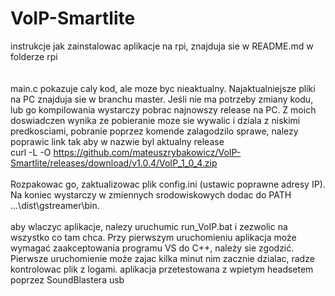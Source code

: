 # VoIP-Smartlite
instrukcje jak zainstalowac aplikacje na rpi, znajduja sie  w README.md w folderze rpi  
\
\
main.c pokazuje caly kod, ale moze byc nieaktualny. Najaktualniejsze pliki na PC znajduja sie w branchu master. Jeśli nie ma potrzeby zmiany kodu, lub go kompilowania wystarczy pobrac 
najnowszy release na PC. Z moich doswiadczen wynika ze pobieranie moze sie wywalic i dziala z niskimi predkosciami, pobranie poprzez komende zalagodzilo sprawe, nalezy poprawic link tak aby w nazwie byl aktualny release  
curl -L -O https://github.com/mateuszrybakowicz/VoIP-Smartlite/releases/download/v1.0.4/VoIP_1_0_4.zip  
\
Rozpakowac go, zaktualizowac plik config.ini (ustawic poprawne adresy IP). Na koniec wystarczy w zmiennych srodowiskowych dodac do PATH 
...\dist\gstreamer\bin.  
\
aby wlaczyc aplikacje, nalezy uruchumic run_VoIP.bat i zezwolic na wszystko co tam chca. Przy pierwszym uruchomieniu aplikacja może wymagać zaakceptowania programu VS do C++, należy sie zgodzić. Pierwsze uruchomienie może zajac kilka minut nim zacznie dzialac, radze kontrolowac plik z logami.
aplikacja przetestowana z wpietym headsetem poprzez SoundBlastera usb
